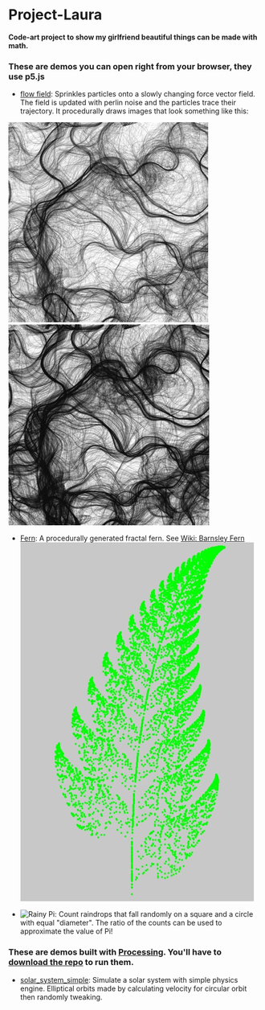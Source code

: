 # Project-Laura
**Code-art project to show my girlfriend beautiful things can be made with math.**

### These are demos you can open right from your browser, they use p5.js
- [flow field](flow_field): Sprinkles particles onto a slowly changing force vector field. The field is updated with perlin noise and the particles trace their trajectory. It procedurally draws images that look something like this:

![A flow field after about half a minute](/flow_field/screenshot.jpg "Flow Field")
![A flow field after a few minutes](/flow_field/screenshot2.jpg "Flow Field")

- [Fern](fern): A procedurally generated fractal fern. See [Wiki: Barnsley Fern](https://en.wikipedia.org/wiki/Barnsley_fern)
![The Barnsley Fern after a few minutes](/fern/Screenshot_1.jpg)

- ![Rainy Pi](rainy_pi): Count raindrops that fall randomly on a square and a circle with equal "diameter". The ratio of the counts can be used to approximate the value of Pi!

### These are demos built with [Processing](https://processing.org/). You'll have to [download the repo](https://github.com/michaelruppe/Project-Laura/archive/master.zip) to run them.
- [solar_system_simple](solar_system_simple/): Simulate a solar system with simple physics engine. Elliptical orbits made by calculating velocity for circular orbit then randomly tweaking.
